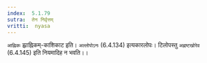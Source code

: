 ```yaml
---
index:  5.1.79
sutra:  तेन निर्वृत्तम्
vritti:  nyasa
---
```


`आह्निकः` झ्राह्निकम्-काशिकाट इति। `अल्लोपोऽनः` (6.4.134) इत्यकारलोपः। टिलोपस्तु `अह्नष्टखोरेव` (6.4.145) इति नियमादिह न भवति।।

